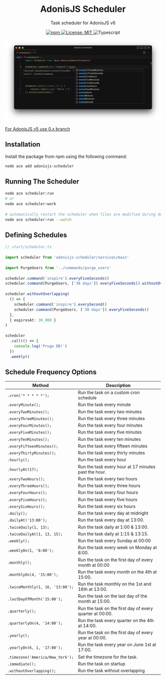 <div align="center">
  <h1><b>AdonisJS Scheduler</b></h1>

  <p>Task scheduler for AdonisJS v6</p>

  <p>
    <a href="https://npmjs.org/package/adonisjs-scheduler" target="_blank">
      <img alt="npm" src="https://img.shields.io/npm/v/adonisjs-scheduler.svg?style=for-the-badge&logo=npm" />
    </a>
    <a href="https://github.com/KABBOUCHI/adonisjs-scheduler/blob/master/LICENSE.md" target="_blank">
      <img alt="License: MIT" src="https://img.shields.io/npm/l/adonisjs-scheduler?color=blueviolet&style=for-the-badge" />
    </a>
    <img alt="Typescript" src="https://img.shields.io/badge/Typescript-294E80.svg?style=for-the-badge&logo=typescript" />
  </p>
</div>

<p align="center">
    <img src="https://raw.githubusercontent.com/KABBOUCHI/adonisjs-scheduler/master/example.png" alt="Scheduler code example">
</p>

<aside class="notice">
  <a href="https://github.com/KABBOUCHI/adonisjs-scheduler/tree/0.x">For AdonisJS v5 use 0.x branch</a>
</aside>

## Installation

Install the package from npm using the following command:

```bash
node ace add adonisjs-scheduler
```

## Running The Scheduler

```sh
node ace scheduler:run
# or
node ace scheduler:work

# automatically restart the scheduler when files are modified during development mode
node ace scheduler:run --watch
```

## Defining Schedules

```ts
// start/scheduler.ts

import scheduler from 'adonisjs-scheduler/services/main'

import PurgeUsers from '../commands/purge_users'

scheduler.command('inspire').everyFiveSeconds()
scheduler.command(PurgeUsers, ['30 days']).everyFiveSeconds().withoutOverlapping()

scheduler.withoutOverlapping(
  () => {
    scheduler.command('inspire').everySecond()
    scheduler.command(PurgeUsers, ['30 days']).everyFiveSeconds()
  },
  { expiresAt: 30_000 }
)

scheduler
  .call(() => {
    console.log('Pruge DB!')
  })
  .weekly()
```

## Schedule Frequency Options

| Method                           | Description                                             |
| -------------------------------- | ------------------------------------------------------- |
| `.cron('* * * * *');`            | Run the task on a custom cron schedule                  |
| `.everyMinute();`                | Run the task every minute                               |
| `.everyTwoMinutes();`            | Run the task every two minutes                          |
| `.everyThreeMinutes();`          | Run the task every three minutes                        |
| `.everyFourMinutes();`           | Run the task every four minutes                         |
| `.everyFiveMinutes();`           | Run the task every five minutes                         |
| `.everyTenMinutes();`            | Run the task every ten minutes                          |
| `.everyFifteenMinutes();`        | Run the task every fifteen minutes                      |
| `.everyThirtyMinutes();`         | Run the task every thirty minutes                       |
| `.hourly();`                     | Run the task every hour                                 |
| `.hourlyAt(17);`                 | Run the task every hour at 17 minutes past the hour.    |
| `.everyTwoHours();`              | Run the task every two hours                            |
| `.everyThreeHours();`            | Run the task every three hours                          |
| `.everyFourHours();`             | Run the task every four hours                           |
| `.everyFiveHours();`             | Run the task every five hours                           |
| `.everySixHours();`              | Run the task every six hours                            |
| `.daily();`                      | Run the task every day at midnight                      |
| `.dailyAt('13:00');`             | Run the task every day at 13:00.                        |
| `.twiceDaily(1, 13);`            | Run the task daily at 1:00 & 13:00.                     |
| `.twiceDailyAt(1, 13, 15);`      | Run the task daily at 1:15 & 13:15.                     |
| `.weekly();`                     | Run the task every Sunday at 00:00                      |
| `.weeklyOn(1, '8:00');`          | Run the task every week on Monday at 8:00.              |
| `.monthly();`                    | Run the task on the first day of every month at 00:00   |
| `.monthlyOn(4, '15:00');`        | Run the task every month on the 4th at 15:00.           |
| `.twiceMonthly(1, 16, '13:00');` | Run the task monthly on the 1st and 16th at 13:00.      |
| `.lastDayOfMonth('15:00');`      | Run the task on the last day of the month at 15:00.     |
| `.quarterly();`                  | Run the task on the first day of every quarter at 00:00.|
| `.quarterlyOn(4, '14:00');`      | Run the task every quarter on the 4th at 14:00.         |
| `.yearly();`                     | Run the task on the first day of every year at 00:00.   |
| `.yearlyOn(6, 1, '17:00');`      | Run the task every year on June 1st at 17:00.           |
| `.timezone('America/New_York');` | Set the timezone for the task.                          |
| `.immediate();`                  | Run the task on startup                                 |
| `.withoutOverlapping();`         | Run the task without overlapping                        |
